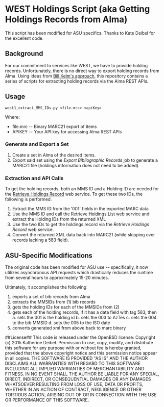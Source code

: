 # WEST Holdings Script (aka Getting Holdings Records from Alma)
This script has been modified for ASU specifics. Thanks to Kate Deibel for the excellent code.

## Background
For our commitment to services like WEST, we have to provide holding records. Unfortunately, there is no direct way to export holding records from Alma. Using ideas from [Bill Kelm's approach](https://github.com/hatfieldlibrary/alma-holdings-records), this repository contains a series of scripts for extracting holding records via the Alma REST APIs.

## Usage ##
```
west1_extract_MMS_IDs.py <file.mrc> <apiKey>
```
Where:
-    file.mrc   --    Binary MARC21 export of items
-    APIKEY     --    Your API key for accessing Alma REST APIs

### Generate and Export a Set ###
1. Create a set in Alma of the desired items.
2. Export said set using the *Export Bibliographic Records* job to generate a MARC21 file (holdings information does not need to be added).

### Extraction and API Calls ###
To get the holding records, both an MMS ID and a Holding ID are needed for the [Retrieve Holdings Record](https://developers.exlibrisgroup.com/alma/apis/bibs/) web service. To get these two IDs, the following is performed:

1. Extract the MMS ID from the '001' fields in the exported MARC data
2. Use the MMS ID and call the [Retrieve Holdings List](https://developers.exlibrisgroup.com/alma/apis/bibs/) web service and extract the Holding IDs from the returned XML
3. Use the two IDs to get the holdings record via the *Retrieve Holdings Record* web service.
4. Convert the returned XML data back into MARC21 (while skipping over records lacking a 583 field).

## ASU-Specific Modifications
The original code has been modified for ASU use -- specifically, it now utilizes asynchronous API requests which drastically reduces the runtime from several hours to approximately 15-20 minutes.

Ultimately, it accomplishes the following:
1. exports a set of bib records from Alma
2. extracts the MMSIDs from (1) bib records
3. gets the holding IDs for each of the MMSIDs from (2)
4. gets each of the holding records, if it has a data field with tag 583, then
  a. sets the 001 is the holding id
  b. sets the 003 to AzTes
  c. sets the 004 to the bib MMSID
  d. sets the 005 to the ISO date
5. converts generated xml from above back to marc binary

##License##
This code is released under the OpenBSD license:
Copyright (c) 2015 Katherine Deibel. Permission to use, copy, modify, and distribute this software for any purpose with or without fee is hereby granted, provided that the above copyright notice and this permission notice appear in all copies.
THE SOFTWARE IS PROVIDED "AS IS" AND THE AUTHOR DISCLAIMS ALL WARRANTIES WITH REGARD TO THIS SOFTWARE INCLUDING ALL IMPLIED WARRANTIES OF MERCHANTABILITY AND FITNESS. IN NO EVENT SHALL THE AUTHOR BE LIABLE FOR ANY SPECIAL, DIRECT, INDIRECT, OR CONSEQUENTIAL DAMAGES OR ANY DAMAGES WHATSOEVER RESULTING FROM LOSS OF USE, DATA OR PROFITS, WHETHER IN AN ACTION OF CONTRACT, NEGLIGENCE OR OTHER TORTIOUS ACTION, ARISING OUT OF OR IN CONNECTION WITH THE USE OR PERFORMANCE OF THIS SOFTWARE.
